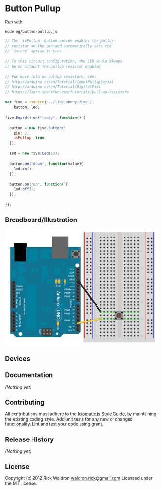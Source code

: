 # Button Pullup

Run with:
```bash
node eg/button-pullup.js
```


```javascript
// The `isPullup` button option enables the pullup
// resistor on the pin and automatically sets the
// `invert` option to true

// In this circuit configuration, the LED would always
// be on without the pullup resistor enabled

// For more info on pullup resistors, see:
// http://arduino.cc/en/Tutorial/InputPullupSerial
// http://arduino.cc/en/Tutorial/DigitalPins
// https://learn.sparkfun.com/tutorials/pull-up-resistors

var five = require("../lib/johnny-five"),
    button, led;

five.Board().on("ready", function() {

  button = new five.Button({
    pin: 2,
    isPullup: true
  });

  led = new five.Led(13);

  button.on("down", function(value){
    led.on();
  });

  button.on("up", function(){
    led.off();
  });

});

```

## Breadboard/Illustration

![docs/breadboard/button-pullup.png](breadboard/button-pullup.png)



## Devices




## Documentation

_(Nothing yet)_









## Contributing
All contributions must adhere to the [Idiomatic.js Style Guide](https://github.com/rwldrn/idiomatic.js),
by maintaining the existing coding style. Add unit tests for any new or changed functionality. Lint and test your code using [grunt](https://github.com/cowboy/grunt).

## Release History
_(Nothing yet)_

## License
Copyright (c) 2012 Rick Waldron <waldron.rick@gmail.com>
Licensed under the MIT license.
